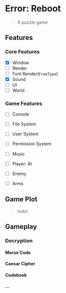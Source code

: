 # Error: Reboot

> A puzzle game

## Features

### Core Features

- [x] Window
- [ ] Render
- [ ] Font Render(`FreeType`)
- [x] Sound
- [ ] UI
- [ ] World

### Game Features

- [ ] Console

- [ ] File System

- [ ] User System

- [ ] Permission System

- [ ] Music

- [ ] Player: AI

- [ ] Enemy

- [ ] Arms

## Game Plot

> todo!

## Gameplay

### Decryption

#### Morse Code

#### Caesar Cipher

#### Codebook

#### ...



